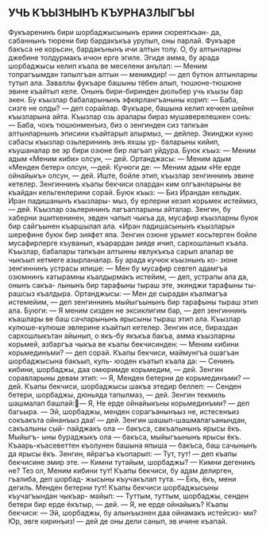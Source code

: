 ## УЧЬ КЪЫЗНЫНЪ КЪУРНАЗЛЫГЪЫ

Фукъаренинъ бири шорбаджысынынъ ерини сюреяткъан- да, сабаннынъ тюрени бир бардакъкъа урулып, оны парлай. Фукъаре бакъса не корьсин, бардакънынъ ичи алтын толу. О, бу алтынларны джебине толдурмакъ ичюн ерге эгиле. Эгиде амма, бу арада шорбаджысы келип къала ве меселени анълап:
— Меним топрагъымдан тапылгъан алтын — менимдир! — деп бутюн алтынларны тутып ала.
Заваллы фукъаре башыны тёбен алып, тюшюне-тюшюне эвине къайтып келе. Онынъ бири-биринден дюльбер учь къызы бар экен. Бу къызлар бабаларынынъ эфкярлангъаныны корип:
— Баба, сизге не олды? — деп сорайлар.
Фукъаре, башына келип кечкен шейни къызларына айта. Къызлар озь аралары бираз мушаверелешкен сонъ:
— Баба, чокъ тюшюнменъиз, биз о зенгинден сиз тапкъан алтынларнынъ эписини къайтарып алырмыз, — дейлер.
Экинджи куню сабасы къызлар озьлерининъ энъ яхшы ур- баларыны кийип, къушаналар ве эр бири озюне бир лагъап уйдура. Буюк къыз:
— Меним адым «Меним киби» олсун, — дей.
Ортанджасы:
— Меним адым «Менден бетер» олсун, —дей.
Кучюги де:
— Меним адым «Не ерде ойнайыкъ» олсун, — дей.
Иште, бойле этип, къызлар зенгиннинъ эвине кетелер. Зенгиннинъ къапы бекчиси олардан ким олгъанларыны ве къайдан кельгенлерини сорай. Буюк къыз:
— Биз Ирандан кельдик. Иран падишанынъ къызлары- мыз, бу ерлерни кезип корьмек истеймиз, — дей. Къызлар озьлерининъ лагъапларыны айталар.
Зенгин, бу хаберни эшиткенинен, эвден чапып чыкъа да, мусафир къызларны буюк бир сайгъынен къаршылап ала. «Иран падишасынынъ къызлары» шерефине буюк бир зияфет япа. Зенгин озюне урьмет косьтерген бойле мусафирлерге къуванып, къарардан зияде ичип, сархошланып къала. Къызлар, бабалары тапкъан алтынны явлукъкъа сарып алалар ве чыкъып кетмеге азырланалар. Бу арада кучюк къызнынъ ко- зюне зенгиннинъ устрасы илише:
— Мен бу мусафир севгеп адамгъа озюмнинъ хатырамны къалдырмакъ истейим, — деп, устрапы ала да, онынъ сакъа- лынынъ бир тарафыны тыраш эте, экинджи тарафыны ты- рашсыз къалдыра.
Ортанджысы:
— Мен де сырадан къалмагъа истемейим, — деп зенгиннинъ мыйыгъынынъ бир тарафыны тыраш этип ала.
Буюги:
— Я меним сизден не эксиклигим бар, — деп зенгиннинъ къашлары ве баш сачларынынъ ярысыны тыраш этип ала.
Къызлар кулюше-кулюше эвлерине къайтып кетелер. Зенгин исе, бираздан сархошлыкътан айынып, о якъ-бу якъкъа бакъа, амма къызларны корьмей, азбаргъа чыкъа ве къапы
бекчисинден:
— Меним кибини корьмединъми? — деп сорай. Къапы бекчиси, маймунгъа ошагъан шорбаджысына бакъып, куль- юоден къатып къала да:
— Сенинъ кибини, шорбаджы, даа омюримде корьмедим, — дей.
Зенгин соравларыны девам этип:
— Я, Менден бетерни де корьмединъми? — дей.
Къапы бекчиси, шорбаджысы шакъа этедир беллеп:
— Сенден бетери, шорбаджы, дюньяда тапылмаз, — дей.
Зенгин текмиль шашмалап башлай:— Я, Не ерде ойнайыкъны корьмединъми? — деп багьыра.
— Эй, шорбаджы, менден сорагъанынъыз не, истесенъиз сокъакъта ойнанъыз даа! — дей.
Зенгин шашып-шашмалагьанындан, сакъалыны сый- пайджакъ ола — бакъса, сакъалынынъ ярысы ёкъ. Мыйыгъ- ыны бураджыкъ ола — бакъса, мыйыгъынынъ ярысы ёкъ. Къаарь-къасеветтен къолунен башына япыша — бакъса, баш сачынынъ да ярысы ёкъ.
Зенгин, яйрагъа къопарып:
— Тут, тут! — деп къапы бекчисине эмир эте.
— Кимни тутайым, шорбаджы?
— Кимни дегенинъ не? Тез ол, Меним кибини тут!
Къапы бекчиси, бу адам делирген, гъалиба, деп шорбад-
жысыны къучакълап тута.
— Ёкъ, ёкъ, мени дегиль. Менден бетерни тут!
Къапы бекчиси шорбаджысыны къучагъындан чыкъар- майып:
— Туттым, туттым, шорбаджы, сенден бетери бир ерде ёкътыр, — дей.
— Я, не ерде ойнайыкъ?
Къапы бекчиси:
— Эй, шорбаджы, бу алынъызнен даа ойнамакъ истейсиз- ми? Юр, эвге киринъиз! — дей де оны дели санып, эв ичине къапай.
